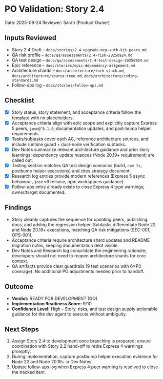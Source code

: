 # PO Validation: Story 2.4

Date: 2025-09-24
Reviewer: Sarah (Product Owner)

## Inputs Reviewed
- Story 2.4 Draft – `docs/stories/2.4.upgrade-mcp-auth-kit-peers.md`
- QA risk profile – `docs/qa/assessments/2.4-risk-20250924.md`
- QA test design – `docs/qa/assessments/2.4-test-design-20250924.md`
- Epic reference – `docs/stories/epic-dependency-alignment.md`
- Architecture shards – `docs/architecture/tech-stack.md`, `docs/architecture/source-tree.md`, `docs/architecture/coding-standards.md`
- Follow-ups log – `docs/stories/follow-ups.md`

## Checklist
- [x] Story status, story statement, and acceptance criteria follow the template with no placeholders.
- [x] Acceptance criteria align with epic scope and explicitly capture Express 5 peers, `jose@^6.1.0`, documentation updates, and post-bump helper requirements.
- [x] Tasks/subtasks cover each AC, reference architecture sources, and include runtime guard + dual-node verification subtasks.
- [x] Dev Notes summarize relevant architecture guidance and prior story learnings; dependency update nuances (Node 20.19+ requirement) are called out.
- [x] Testing section matches QA test design scenarios (build, `npm ls`, postbump helper executions) and cites strategy document.
- [x] Research log entries provide modern references (Express 5 async behaviour, `jose` v6 release, npm workspaces guidance).
- [x] Follow-ups entry already exists to close Express 4 type warnings; owner/target documented.

## Findings
- Story cleanly captures the sequence for updating peers, publishing docs, and adding the regression helper. Subtasks differentiate Node 22 and Node 20.19+ executions, matching QA risk mitigations (SEC-001, OPS-001).
- Acceptance criteria require architecture shard updates and README migration notes, keeping documentation debt visible.
- Dev Notes and Research log consolidate the engineering rationale; developers should not need to reopen architecture shards for core context.
- QA artifacts provide clear guardrails (9 test scenarios with 6×P0 coverage). No additional PO adjustments needed prior to handoff.

## Outcome
- **Verdict:** READY FOR DEVELOPMENT (GO)
- **Implementation Readiness Score:** 9/10
- **Confidence Level:** High – Story, risks, and test design supply actionable guidance for the dev agent to execute without ambiguity.

## Next Steps
1. Assign Story 2.4 to development once branching is prepared; ensure coordination with Story 2.2 hand-off to retire Express 4 warnings promptly.
2. During implementation, capture postbump helper execution evidence for Node 22 and Node 20.19+ in Dev Notes.
3. Update follow-ups log when Express 4 peer warning is resolved to close the tracked item.

